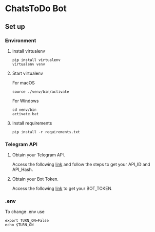 # ChatsToDo Bot

## Set up

### Environment

1. Install virtualenv

   ```
   pip install virtualenv
   virtualenv venv
   ```

1. Start virtualenv

   For macOS

   ```
   source ./venv/bin/activate
   ```

   For Windows

   ```
   cd venv/bin
   activate.bat
   ```

1. Install requirements

   ```
   pip install -r requirements.txt
   ```

### Telegram API

1. Obtain your Telegram API.

   Access the following [link](https://core.telegram.org/api/obtaining_api_id) and follow the steps to get your API_ID and API_Hash.

1. Obtain your Bot Token.

   Access the following [link](https://core.telegram.org/bots) to get your BOT_TOKEN.

### .env

To change .env use

```
export TURN_ON=False
echo $TURN_ON
```
